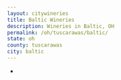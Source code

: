 ```yaml
---
layout: citywineries
title: Baltic Wineries
description: Wineries in Baltic, OH
permalink: /oh/tuscarawas/baltic/
state: oh
county: tuscarawas
city: baltic
---
```

-

